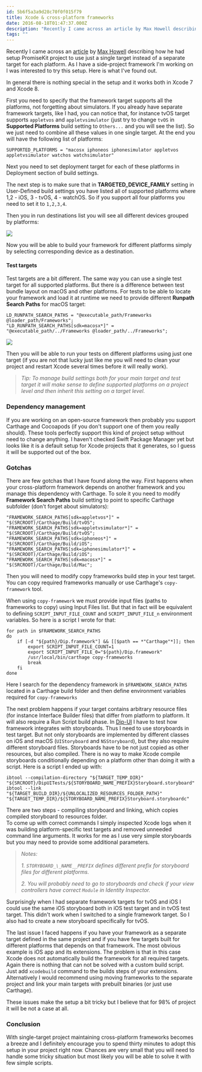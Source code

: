 ```yaml
---
id: 5b6f5a3a9d28c70f0f015f79
title: Xcode & cross-platform frameworks
date: 2016-08-18T01:47:37.000Z
description: "Recently I came across an article by Max Howell describing how he had setup PromiseKit project to use just a single target instead of a separate target for each platform. As I have a side-project framework I'm working on I was interested to try this setup. Here is what I've found out."
tags: ""
---
```


Recently I came across an [article](http://promisekit.org/news/2016/08/Multiplatform-Single-Scheme-Xcode-Projects/) by [Max Howell](https://twitter.com/mxcl) describing how he had setup PromiseKit project to use just a single target instead of a separate target for each platform. As I have a side-project framework I'm working on I was interested to try this setup. Here is what I've found out.

In general there is nothing special in the setup and it works both in Xcode 7 and Xcode 8.

First you need to specify that the framework target supports all the platforms, not forgetting about simulators. If you already have separate framework targets, like I had, you can notice that, for instance tvOS target supports `appletvos` and `appletvsimulator` (just try to change `tvOS` in **Supported Platforms** build setting to `Others...` and you will see the list). So we just need to combine all these values in one single target. At the end you will have the following list of platforms:

```
SUPPORTED_PLATFORMS = "macosx iphoneos iphonesimulator appletvos appletvsimulator watchos watchsimulator"
```

Next you need to set deployment target for each of these platforms in Deployment section of build settings.

The next step is to make sure that in **TARGETED\_DEVICE\_FAMILY** setting in User-Defined build settings you have listed all of supported platforms where 1,2 - iOS, 3 - tvOS, 4 - watchOS. So if you support all four platforms you need to set it to `1,2,3,4`.

Then you in run destinations list you will see all different devices grouped by platforms:

![](/images/multiplatform.png)

Now you will be able to build your framework for different platforms simply by selecting corresponding device as a destination.

#### Test targets

Test targets are a bit different. The same way you can use a single test target for all supported platforms. But there is a difference between test bundle layout on macOS and other platforms. For tests to be able to locate your framework and load it at runtime we need to provide different **Runpath Search Paths** for macOS target:

    LD_RUNPATH_SEARCH_PATHS = "@executable_path/Frameworks @loader_path/Frameworks";
    "LD_RUNPATH_SEARCH_PATHS[sdk=macosx*]" = "@executable_path/../Frameworks @loader_path/../Frameworks";

![](/images/rpath.png)

Then you will be able to run your tests on different platforms using just one target (if you are not that lucky just like me you will need to clean your project and restart Xcode several times before it will really work).

> _Tip: To manage build settings both for your main target and test target it will make sense to define supported platforms on a project level and then inherit this setting on a target level._

### Dependency management

If you are working on an open-source framework then probably you support Carthage and Cocoapods (if you don't support one of them you really should). These tools perfectly support this kind of project setup without need to change anything. I haven't checked Swift Package Manager yet but looks like it is a default setup for Xcode projects that it generates, so I guess it will be supported out of the box.

### Gotchas

There are few gotchas that I have found along the way. First happens when your cross-platform framework depends on another framework and you manage this dependency with Carthage. To sole it you need to modify **Framework Search Paths** build setting to point to specific Carthage subfolder (don't forget about simulators):

```
"FRAMEWORK_SEARCH_PATHS[sdk=appletvos*]" = "$(SRCROOT)/Carthage/Build/tvOS";
"FRAMEWORK_SEARCH_PATHS[sdk=appletvsimulator*]" = "$(SRCROOT)/Carthage/Build/tvOS";
"FRAMEWORK_SEARCH_PATHS[sdk=iphoneos*]" = "$(SRCROOT)/Carthage/Build/iOS";
"FRAMEWORK_SEARCH_PATHS[sdk=iphonesimulator*]" = "$(SRCROOT)/Carthage/Build/iOS";
"FRAMEWORK_SEARCH_PATHS[sdk=macosx*]" = "$(SRCROOT)/Carthage/Build/Mac";
```

Then you will need to modify copy frameworks build step in your test target. You can copy required frameworks manually or use Carthage's `copy-framework` tool.

When using `copy-framework` we must provide input files (paths to frameworks to copy) using Input Files list. But that in fact will be equivalent to defining `SCRIPT_INPUT_FILE_COUNT` and `SCRIPT_INPUT_FILE_n` environment variables. So here is a script I wrote for that:

```
for path in $FRAMEWORK_SEARCH_PATHS
do
    if [-d "${path}/Dip.framework"] && [[$path == *"Carthage"*]]; then
        export SCRIPT_INPUT_FILE_COUNT=1
        export SCRIPT_INPUT_FILE_0="${path}/Dip.framework"
        /usr/local/bin/carthage copy-frameworks
        break
    fi
done
```

Here I search for the dependency framework in `$FRAMEWORK_SEARCH_PATHS` located in a Carthage build folder and then define environment variables required for `copy-frameworks`

The next problem happens if your target contains arbitrary resource files (for instance Interface Builder files) that differ from platform to platform. It will also require a Run Script build phase. In [Dip-UI](https://github.com/AliSoftware/Dip-UI) I have to test how framework integrates with storyboards. Thus I need to use storyboards in test target. But not only storyboards are implemented by different classes on iOS and macOS (`UIStoryboard` and `NSStoryboard`), but they also require different storyboard files. Storyboards have to be not just copied as other resources, but also compiled. There is no way to make Xcode compile storyboards conditionally depending on a platform other than doing it with a script. Here is a script I ended up with:

```
ibtool --compilation-directory "${TARGET_TEMP_DIR}" "${SRCROOT}/DipUITests/${STORYBOARD_NAME_PREFIX}Storyboard.storyboard"
ibtool --link "${TARGET_BUILD_DIR}/${UNLOCALIZED_RESOURCES_FOLDER_PATH}" "${TARGET_TEMP_DIR}/${STORYBOARD_NAME_PREFIX}Storyboard.storyboardc"
```

There are two steps - compiling storyboard and linking, which copies compiled storyboard to resources folder.  
To come up with correct commands I simply inspected Xcode logs when it was building platform-specific test targets and removed unneeded command line arguments. It works for me as I use very simple storyboards but you may need to provide some additional parameters.

> _Notes:_
>
> _1. `STORYBOARD_\_NAME__PREFIX` defines different prefix for storyboard files for different platforms._
>
> _2. You will probably need to go to storyboards and check if your view controllers have correct `Module` in Identity Inspector._

Surprisingly when I had separate framework targets for tvOS and iOS I could use the same iOS storyboard both in iOS test target and in tvOS test target. This didn't work when I switched to a single framework target. So I also had to create a new storyboard specifically for tvOS.

The last issue I faced happens if you have your framework as a separate target defined in the same project and if you have few targets built for different platforms that depends on that framework. The most obvious example is iOS app and its extensions. The problem is that in this case Xcode does not automatically build the framework for all required targets. Again there is nothing that can not be solved with a custom build script. Just add `xcodebuild` command to the builds steps of your extensions. Alternatively I would recommend using moving frameworks to the separate project and link your main targets with prebuilt binaries (or just use Carthage).

These issues make the setup a bit tricky but I believe that for 98% of project it will be not a case at all.

### Conclusion

With single-target project maintaining cross-platform frameworks becomes a breeze and I definitely encourage you to spend thirty minutes to adopt this setup in your project right now. Chances are very small that you will need to handle some tricky situation but most likely you will be able to solve it with few simple scripts.
